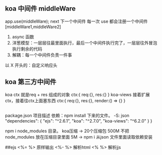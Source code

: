 ## koa 中间件 middleWare
app.use(middleWare);
next 下一个中间件 
每一次 use 都会注册一个中间件 
[middleWare1,middleWare2]
1. async 函数
2. 洋葱模型：一层层往最里面执行，最后一个中间件执行完了，一层层往外冒泡执行剩余的代码 
3. 解耦：每一个中间件负责一件事 

以 X 开头的：自定义响应头 

## koa 第三方中间件
koa ctx 就是req + res 组成的对象 
ctx:{
  req:{},
  res:{}
}
koa-views
接着扩展 ctx，接着往ctx上面塞东西
ctx:{
  req:{},
  res:{},
  render:() => {}
}
##
package.json 项目描述
依赖：npm install 下来的文件。
-S:
json
  "dependencies": {
    "ejs": "^2.6.1",
    "koa": "^2.7.0",
    "koa-views": "^6.2.0"
  }
}

npm i node_modules 目录。
koa压缩 -> 20个压缩包 500M
不把node_modules 放在压缩目录里面 5M ->
npm i 从json 文件里面读取依赖安装


##ejs
<%= %> 原样输出
<%- %> 解析html
<% %> 解析jjs